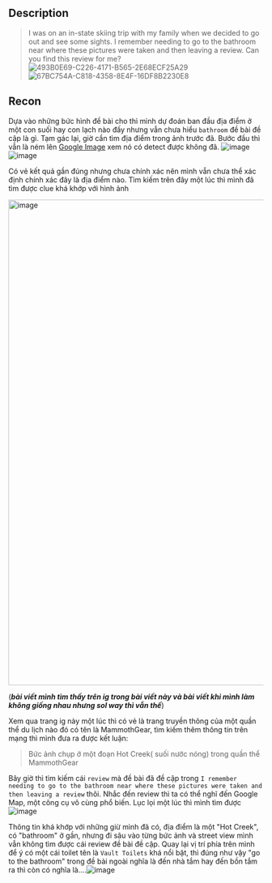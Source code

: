 ## Description

> I was on an in-state skiing trip with my family when we decided to go out and see some sights. I remember needing to go to the bathroom near where these pictures were taken and then leaving a review. Can you find this review for me?
![493B0E69-C226-4171-B565-2E68ECF25A29](https://github.com/NguyenCongHaiNam/Write-Up-AmasteursCTF2024/assets/116544941/27415388-e78a-46e8-8b76-d2fe998cc89f)
![67BC754A-C818-4358-8E4F-16DF8B2230E8](https://github.com/NguyenCongHaiNam/Write-Up-AmasteursCTF2024/assets/116544941/ce1c207d-ea1a-4ed5-9161-53ccce8bfa25)


## Recon

Dựa vào những bức hình đề bài cho thì mình dự đoán ban đầu địa điểm ở một con suối hay con lạch nào đấy nhưng vẫn chưa hiểu `bathroom` đề bài đề cập là gì. Tạm gác lại, giờ cần tìm địa điểm trong ảnh trước đã. Bước đầu thì vẫn là ném lên [Google Image](https://lens.google.com/) xem nó có detect được không đã.
![image](https://github.com/NguyenCongHaiNam/Write-Up-AmasteursCTF2024/assets/116544941/8178d5f9-d5f8-4b1a-b10a-142edb95f144)![image](https://github.com/NguyenCongHaiNam/Write-Up-AmasteursCTF2024/assets/116544941/367bf8bc-83d2-4fbd-b4d9-93b0b6fcfd7c)

Có vẻ kết quả gần đúng nhưng chưa chính xác nên mình vẫn chưa thể xác định chính xác đây là địa điểm nào. Tìm kiếm trên đây một lúc thì mình đã tìm được clue khá khớp với hình ảnh

<img width="959" alt="image" src="https://github.com/NguyenCongHaiNam/Write-Up-AmasteursCTF2024/assets/116544941/4e49b82f-4ece-4734-b6a5-524820ee0494">

(***bài viết mình tìm thấy trên ig trong bài viết này và bài viết khi mình làm không giống nhau nhưng sol way thì vẫn thế***)

Xem qua trang ig này một lúc thì có vẻ là trang truyền thông của một quần thể du lịch nào đó có tên là MammothGear, tìm kiếm thêm thông tin trên mạng thì mình đưa ra được kết luận:

> Bức ảnh chụp ở một đoạn Hot Creek( suối nước nóng) trong quần thể MammothGear

Bây giờ thì tìm kiếm cái `review` mà đề bài đã đề cập trong `I remember needing to go to the bathroom near where these pictures were taken and then leaving a review` thôi. Nhắc đến review thì ta có thể nghĩ đến Google Map, một công cụ vô cùng phổ biến. Lục lọi một lúc thì mình tìm được![image](https://github.com/NguyenCongHaiNam/Write-Up-AmasteursCTF2024/assets/116544941/ca528932-2c6a-4e17-a34e-c960b5463e82)

Thông tin khá khớp với những giừ mình đã có, địa điểm là một "Hot Creek", có "bathroom" ở gần, nhưng đi sâu vào từng bức ảnh và street view mình vẫn không tìm được cái review đề bài đề cập. Quay lại vị trí phía trên mình để ý có một cái toilet tên là `Vault Toilets` khá nổi bật, thì đúng như vậy "go to the bathroom" trong đề bài ngoài nghĩa là đến nhà tắm hay đến bồn tắm ra thì còn có nghĩa là....![image](https://github.com/NguyenCongHaiNam/Write-Up-AmasteursCTF2024/assets/116544941/3b35fa32-9676-4093-afa9-174d9bf075ac)




